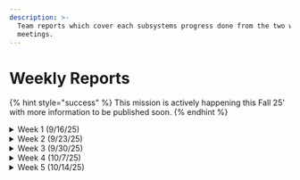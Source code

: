 ```yaml
---
description: >-
  Team reports which cover each subsystems progress done from the two weekly
  meetings.
---
```


# Weekly Reports

{% hint style="success" %}
This mission is actively happening this Fall 25' with more information to be published soon.
{% endhint %}

<details>

<summary>Week 1 (9/16/25)</summary>

{% include "../../../../.gitbook/includes/t-sat-weekly-updates.md" %}

</details>

<details>

<summary>Week 2 (9/23/25)</summary>

Date: 9/23/25

* Continuing from the meeting that took place on the 9/18 the T-Sat team decided to scrape the idea of the spring-loaded system. Instead, the discussion began about the idea of a top panel separation system.&#x20;
* With this idea it would involve the whole 2U satellite being separated from the top panel so the top panel can stay attached to the ballon with the whole 2U housing becoming its own system allowing for guided deployment. With another modification being the servomotor position that will be involved in controlling the guidance. Instead, it will be standing vertically for easier control in the sway with better stabilization even if there is much air resistance against the whole housing.&#x20;
* In creating the separation, which would be where the four servos will take place and be the stabilizing and mounting point for both systems. Each servomotor being mounted on each respective side panel with having an attachment. With the attachment that will be connected to the servomotors being a half cylindrical ring. With having a flat part that can be used to screw into the servomotors while the slide that would involve having contact with the part connected to room of system 2. Except instead of a complete ring, there will be an opening on the ring. With the part that would be connected to the roof of system 2 being a hook-like mechanism. The design would involve making it a hook, except if it is hanging upside down from the roof. In doing so the servomotor ring link would just be connected to the hook by inserting it through the opening of the ring then, rotating the servo so it is doing connection to the ring itself. Once commanded or desired altitude has been achieved and through confirmation of the team at the launch sight the servomotor will rotate to the opening in the ring allowing system 2 to become its own payload which goes into freefall and deploys the parafoil through air resistance.
* With the rest of the meeting involving just listing needed parts for this mission and finalizing the design, so the T-Sat 2A team lead can submit the Mission Concept Review (MCR) to the board for approval of the mission.

Date: 9/26/25

* As stated from the past meeting taking place on 9/23, the Mission Concept Review (MCR) was submitted to the board. Through further discussion between the board and T-Sat 2A team lead the decision involving how this mission would proceed was modified. With the main focus of T-Sat 2 being a mission project that can be completed in one school semester while being an introductory project for any members, it was decided the guided parafoil would push that deadline quite a bit and quite complicated for newer members. As such the team lead had to inform the rest of the team of the heart-breaking news.
* With the main focus of the project now being on the separation system that involves the top panel and the 2U CubeSat becoming its own system. As such there was a modification of the items needed for the mission which was the main focus of the meeting. Allowing there to be a start on the CADing for next meeting.

</details>

<details>

<summary>Week 3 (9/30/25)</summary>

Date: 9/30/25

* As stated, the previous meeting taking on 9/25 where the main mission had a bit of medication, which changed the parts list. Making confirming and finalizing the items needed for this mission the focus of the beginning of the meeting, which will be sent to the Knight’s Satellite Club (KSC) treasurer for approval.

- Once the budget list was completed, the CADing of the PCB and housing began. With most of the time being used to teach and allowing the team to get accustomed to each software. While each respective team brainstorming ideas on the design and assortment the housing was going to be created.

* At the same time the software team was looking back at previous T-Sat mission code to get an idea of how it was assorted. Which leads them to decide on creating a five-step calibration system for the mission. The first being **Calibration**, which will get started as soon as the ready-to-launch pin gets removed and will set the starting point as altitude zero. Once there is a gain in altitude the second step **Preflight** begins which is in waiting state for the third step **Ascend**. In the step is where the cameras will get activated and keep on taking pictures until **Freefall** state. This fourth step would involve the separation of the system that can be initiated by manual button or if it reaches a certain height of 400ft. The last step being **Landing** which will begin retaking pictures for the descent until the ready-to-launch is placed back in. Since the milliseconds between the **Freefall** state the pictures will stop to allow the servomotor command to begin. All while data of altitude and the pictures being record in an SD card.

- The next meeting will involve counting these three teams’ progression in CADing both housing and PCB. With start of writing code for the final flight and test code that will be used for testing hardware.

Date: 10/2/25

* The world may never know what happened on October 2nd, 2025 at the T-Sat 2A meeting.

</details>

<details>

<summary>Week 4 (10/7/25)</summary>



</details>

<details>

<summary>Week 5 (10/14/25)</summary>



</details>



